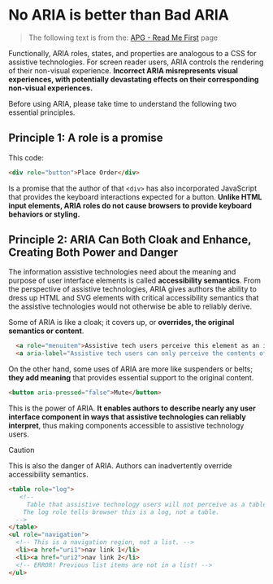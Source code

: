 # No ARIA is better than Bad ARIA

> The following text is from the: [APG - Read Me First](https://www.w3.org/WAI/ARIA/apg/practices/read-me-first/) page

Functionally, ARIA roles, states, and properties are analogous to a CSS for assistive technologies. For screen reader users, ARIA controls the rendering of their non-visual experience. **Incorrect ARIA misrepresents visual experiences, with potentially devastating effects on their corresponding non-visual experiences.**

Before using ARIA, please take time to understand the following two essential principles.

## Principle 1: A role is a promise

This code:

```html
<div role="button">Place Order</div>
```

Is a promise that the author of that `<div>` has also incorporated JavaScript that provides the keyboard interactions expected for a button. **Unlike HTML input elements, ARIA roles do not cause browsers to provide keyboard behaviors or styling.**


## Principle 2: ARIA Can Both Cloak and Enhance, Creating Both Power and Danger

The information assistive technologies need about the meaning and purpose of user interface elements is called **accessibility semantics**. From the perspective of assistive technologies, ARIA gives authors the ability to dress up HTML and SVG elements with critical accessibility semantics that the assistive technologies would not otherwise be able to reliably derive.

Some of ARIA is like a cloak; it covers up, or **overrides, the original semantics or content**.

```html
  <a role="menuitem">Assistive tech users perceive this element as an item in a menu, not a link.</a>
  <a aria-label="Assistive tech users can only perceive the contents of this aria-label, not the link text">Link Text</a>
```

On the other hand, some uses of ARIA are more like suspenders or belts; **they add meaning** that provides essential support to the original content.

```html
<button aria-pressed="false">Mute</button>
```

This is the power of ARIA. **It enables authors to describe nearly any user interface component in ways that assistive technologies can reliably interpret**, thus making components accessible to assistive technology users.

> [!CAUTION]
> This is also the danger of ARIA. Authors can inadvertently override accessibility semantics.
> 
>```html
> <table role="log">
>    <!--
>      Table that assistive technology users will not perceive as a table.
>     The log role tells browser this is a log, not a table.
>   -->
> </table>
> <ul role="navigation">
>   <!-- This is a navigation region, not a list. -->
>   <li><a href="uri1">nav link 1</li>
>   <li><a href="uri2">nav link 2</li>
>   <!-- ERROR! Previous list items are not in a list! -->
> </ul>
>```